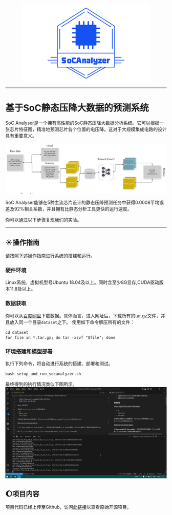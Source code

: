 <div align="center">
 <img src="img/logo.png" width="400px">
</div>

---
# 基于SoC静态压降大数据的预测系统
SoC Analyser是一个拥有高性能的SoC静态压降大数据分析系统。它可以根据一张芯片特征图，精准地预测芯片各个位置的电压降。这对于大规模集成电路的设计具有重要意义。
<div align="center">
 <img src="img/process.png" width="800px">
</div>


SoC Analyser能够在5种主流芯片设计的静态压降预测任务中获得0.0008平均误差及92%相关系数，并且拥有比静态分析工具更快的运行速度。

你可以通过以下步骤复现我们的实验。

---


## :sunny:操作指南
请按照下述操作指南进行系统的搭建和运行。
### 硬件环境
Linux系统，虚拟机型号Ubuntu 18.04及以上。同时含至少8G显存,CUDA驱动版本11.8及以上。
### 数据获取
你可以从[百度网盘](https://pan.baidu.com/s/1Uz7mPTMExlROH5i5W4sN2Q?pwd=8xa8)下载数据。具体而言，进入网址后，下载所有的tar.gz文件，并且放入同一个目录`dataset`之下。
使用如下命令解压所有的文件：
```shell
cd dataset
for file in *.tar.gz; do tar -xzvf "$file"; done
```
### 环境搭建和模型部署
执行下列命令，将自动进行系统的搭建、部署和测试。
```shell
bash setup_and_run_socanalyzer.sh
```
最终得到的执行情况类似下图所示。
![图示](img/1.jpg)
## :moon:项目内容
项目代码已经上传至Github，访问[此链接](https://github.com/HeartyHaven/soc-analyser)以查看原始开源项目。